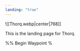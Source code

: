 ```yaml
---
landing: "true"
---
```


![[Thorq.webp|center|768]]

This is the landing page for Thorq.

%% Begin Waypoint %